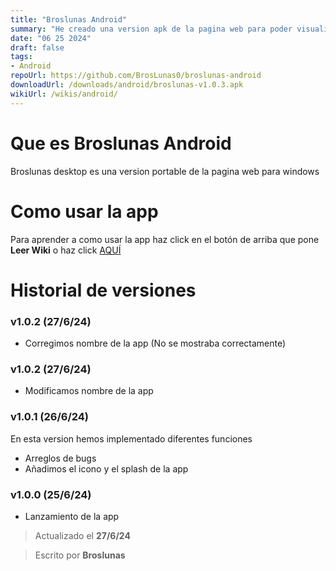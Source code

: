 ```yaml
---
title: "Broslunas Android"
summary: "He creado una version apk de la pagina web para poder visualizarla en cualquier momento"
date: "06 25 2024"
draft: false
tags:
- Android
repoUrl: https://github.com/BrosLunas0/broslunas-android
downloadUrl: /downloads/android/broslunas-v1.0.3.apk
wikiUrl: /wikis/android/
---
```

# Que es Broslunas Android
Broslunas desktop es una version portable de la pagina web para windows

# Como usar la app
Para aprender a como usar la app haz click en el botón de arriba que pone **Leer Wiki** o haz click [AQUÍ](/wiki/broslunas-android/)

# Historial de versiones

### v1.0.2 (27/6/24)
- Corregimos nombre de la app (No se mostraba correctamente)

### v1.0.2 (27/6/24)
- Modificamos nombre de la app

### v1.0.1 (26/6/24)
En esta version hemos implementado diferentes funciones

- Arreglos de bugs
- Añadimos el icono y el splash de la app

### v1.0.0 (25/6/24)
- Lanzamiento de la app

> Actualizado el **27/6/24**

> Escrito por **Broslunas**